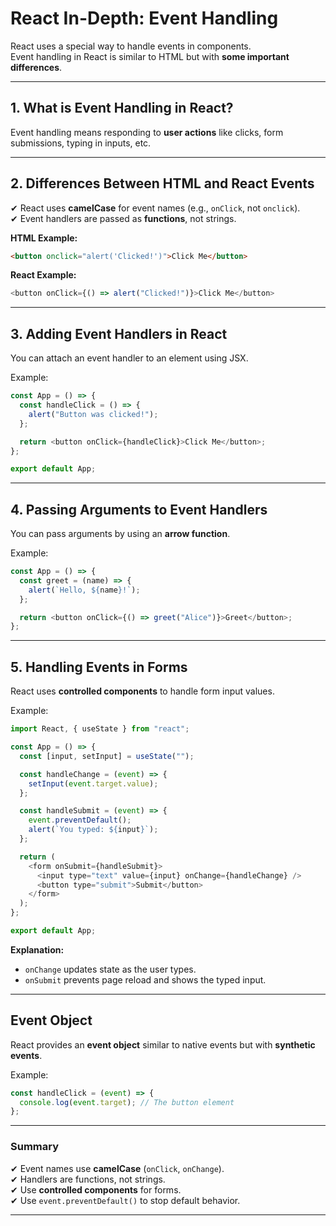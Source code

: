 # React In-Depth: Event Handling

React uses a special way to handle events in components.  
Event handling in React is similar to HTML but with **some important differences**.

---

## **1. What is Event Handling in React?**

Event handling means responding to **user actions** like clicks, form submissions, typing in inputs, etc.

---

## **2. Differences Between HTML and React Events**

✔ React uses **camelCase** for event names (e.g., `onClick`, not `onclick`).  
✔ Event handlers are passed as **functions**, not strings.

**HTML Example:**

```html
<button onclick="alert('Clicked!')">Click Me</button>
```

**React Example:**

```javascript
<button onClick={() => alert("Clicked!")}>Click Me</button>
```

---

## **3. Adding Event Handlers in React**

You can attach an event handler to an element using JSX.

Example:

```javascript
const App = () => {
  const handleClick = () => {
    alert("Button was clicked!");
  };

  return <button onClick={handleClick}>Click Me</button>;
};

export default App;
```

---

## **4. Passing Arguments to Event Handlers**

You can pass arguments by using an **arrow function**.

Example:

```javascript
const App = () => {
  const greet = (name) => {
    alert(`Hello, ${name}!`);
  };

  return <button onClick={() => greet("Alice")}>Greet</button>;
};
```

---

## **5. Handling Events in Forms**

React uses **controlled components** to handle form input values.

Example:

```javascript
import React, { useState } from "react";

const App = () => {
  const [input, setInput] = useState("");

  const handleChange = (event) => {
    setInput(event.target.value);
  };

  const handleSubmit = (event) => {
    event.preventDefault();
    alert(`You typed: ${input}`);
  };

  return (
    <form onSubmit={handleSubmit}>
      <input type="text" value={input} onChange={handleChange} />
      <button type="submit">Submit</button>
    </form>
  );
};

export default App;
```

**Explanation:**

- `onChange` updates state as the user types.
- `onSubmit` prevents page reload and shows the typed input.

---

## **Event Object**

React provides an **event object** similar to native events but with **synthetic events**.

Example:

```javascript
const handleClick = (event) => {
  console.log(event.target); // The button element
};
```

---

### Summary

✔ Event names use **camelCase** (`onClick`, `onChange`).  
✔ Handlers are functions, not strings.  
✔ Use **controlled components** for forms.  
✔ Use `event.preventDefault()` to stop default behavior.

---
